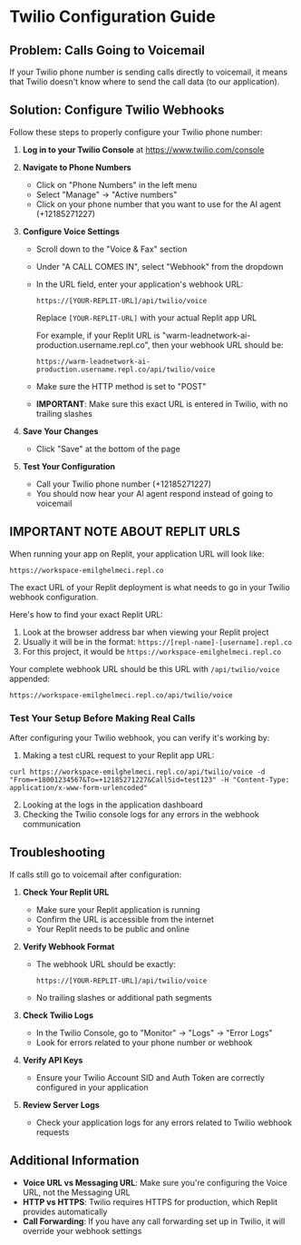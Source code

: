 # Twilio Configuration Guide

## Problem: Calls Going to Voicemail
If your Twilio phone number is sending calls directly to voicemail, it means that Twilio doesn't know where to send the call data (to our application).

## Solution: Configure Twilio Webhooks

Follow these steps to properly configure your Twilio phone number:

1. **Log in to your Twilio Console** at https://www.twilio.com/console

2. **Navigate to Phone Numbers**
   - Click on "Phone Numbers" in the left menu
   - Select "Manage" → "Active numbers"
   - Click on your phone number that you want to use for the AI agent (+12185271227)

3. **Configure Voice Settings**
   - Scroll down to the "Voice & Fax" section
   - Under "A CALL COMES IN", select "Webhook" from the dropdown
   - In the URL field, enter your application's webhook URL:
     ```
     https://[YOUR-REPLIT-URL]/api/twilio/voice
     ```
     Replace `[YOUR-REPLIT-URL]` with your actual Replit app URL
     
     For example, if your Replit URL is "warm-leadnetwork-ai-production.username.repl.co", then your webhook URL should be:
     ```
     https://warm-leadnetwork-ai-production.username.repl.co/api/twilio/voice
     ```
   - Make sure the HTTP method is set to "POST"
   - **IMPORTANT**: Make sure this exact URL is entered in Twilio, with no trailing slashes

4. **Save Your Changes**
   - Click "Save" at the bottom of the page

5. **Test Your Configuration**
   - Call your Twilio phone number (+12185271227)
   - You should now hear your AI agent respond instead of going to voicemail
   
## IMPORTANT NOTE ABOUT REPLIT URLS

When running your app on Replit, your application URL will look like:
```
https://workspace-emilghelmeci.repl.co
```

The exact URL of your Replit deployment is what needs to go in your Twilio webhook configuration. 

Here's how to find your exact Replit URL:
1. Look at the browser address bar when viewing your Replit project
2. Usually it will be in the format: `https://[repl-name]-[username].repl.co`
3. For this project, it would be `https://workspace-emilghelmeci.repl.co`

Your complete webhook URL should be this URL with `/api/twilio/voice` appended:
```
https://workspace-emilghelmeci.repl.co/api/twilio/voice
```

### Test Your Setup Before Making Real Calls

After configuring your Twilio webhook, you can verify it's working by:
1. Making a test cURL request to your Replit app URL:
```
curl https://workspace-emilghelmeci.repl.co/api/twilio/voice -d "From=+18001234567&To=+12185271227&CallSid=test123" -H "Content-Type: application/x-www-form-urlencoded"
```
2. Looking at the logs in the application dashboard
3. Checking the Twilio console logs for any errors in the webhook communication

## Troubleshooting

If calls still go to voicemail after configuration:

1. **Check Your Replit URL**
   - Make sure your Replit application is running
   - Confirm the URL is accessible from the internet
   - Your Replit needs to be public and online

2. **Verify Webhook Format**
   - The webhook URL should be exactly:
     ```
     https://[YOUR-REPLIT-URL]/api/twilio/voice
     ```
   - No trailing slashes or additional path segments

3. **Check Twilio Logs**
   - In the Twilio Console, go to "Monitor" → "Logs" → "Error Logs"
   - Look for errors related to your phone number or webhook

4. **Verify API Keys**
   - Ensure your Twilio Account SID and Auth Token are correctly configured in your application

5. **Review Server Logs**
   - Check your application logs for any errors related to Twilio webhook requests

## Additional Information

- **Voice URL vs Messaging URL**: Make sure you're configuring the Voice URL, not the Messaging URL
- **HTTP vs HTTPS**: Twilio requires HTTPS for production, which Replit provides automatically
- **Call Forwarding**: If you have any call forwarding set up in Twilio, it will override your webhook settings